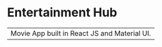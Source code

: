 # Entertainment Hub
<table>
<tr>
<td>
  Movie App built in React JS and Material UI.
</td>
</tr>
</table>

